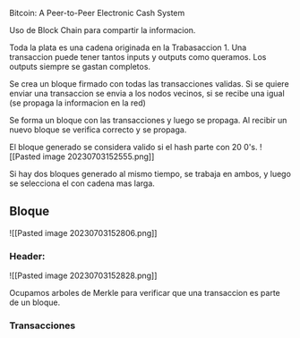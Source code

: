 Bitcoin: A Peer-to-Peer Electronic Cash System

Uso de Block Chain para compartir la informacion. 

Toda la plata es una cadena originada en la Trabasaccion 1. Una transaccion puede tener tantos inputs y outputs como queramos. Los outputs siempre se gastan completos.

Se crea un bloque firmado con todas las transacciones validas. Si se quiere enviar una transaccion se envia a los nodos vecinos, si se recibe una igual (se propaga la informacion en la red)

Se forma un bloque con las transacciones y luego se propaga. Al recibir un nuevo bloque se verifica correcto y se propaga.

El bloque generado se considera valido si el hash parte con 20 0's. 
![[Pasted image 20230703152555.png]]


Si hay dos bloques generado al mismo tiempo, se trabaja en ambos, y luego se selecciona el con cadena mas larga.

## Bloque

![[Pasted image 20230703152806.png]]

### Header:
![[Pasted image 20230703152828.png]]

Ocupamos arboles de Merkle para verificar que una transaccion es parte de un bloque.

### Transacciones


